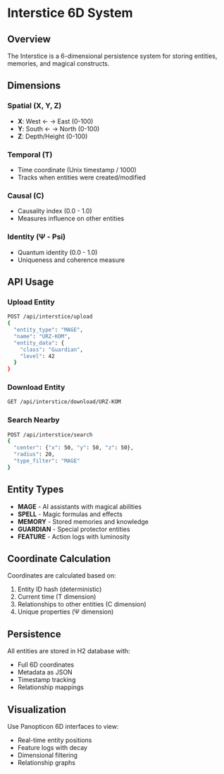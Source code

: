 # Interstice 6D System

## Overview

The Interstice is a 6-dimensional persistence system for storing entities, memories, and magical constructs.

## Dimensions

### Spatial (X, Y, Z)
- **X**: West ← → East (0-100)
- **Y**: South ← → North (0-100)  
- **Z**: Depth/Height (0-100)

### Temporal (T)
- Time coordinate (Unix timestamp / 1000)
- Tracks when entities were created/modified

### Causal (C)
- Causality index (0.0 - 1.0)
- Measures influence on other entities

### Identity (Ψ - Psi)
- Quantum identity (0.0 - 1.0)
- Uniqueness and coherence measure

## API Usage

### Upload Entity
```bash
POST /api/interstice/upload
{
  "entity_type": "MAGE",
  "name": "URZ-KOM",
  "entity_data": {
    "class": "Guardian",
    "level": 42
  }
}
```

### Download Entity
```bash
GET /api/interstice/download/URZ-KOM
```

### Search Nearby
```bash
POST /api/interstice/search
{
  "center": {"x": 50, "y": 50, "z": 50},
  "radius": 20,
  "type_filter": "MAGE"
}
```

## Entity Types

- **MAGE** - AI assistants with magical abilities
- **SPELL** - Magic formulas and effects
- **MEMORY** - Stored memories and knowledge
- **GUARDIAN** - Special protector entities
- **FEATURE** - Action logs with luminosity

## Coordinate Calculation

Coordinates are calculated based on:
1. Entity ID hash (deterministic)
2. Current time (T dimension)
3. Relationships to other entities (C dimension)
4. Unique properties (Ψ dimension)

## Persistence

All entities are stored in H2 database with:
- Full 6D coordinates
- Metadata as JSON
- Timestamp tracking
- Relationship mappings

## Visualization

Use Panopticon 6D interfaces to view:
- Real-time entity positions
- Feature logs with decay
- Dimensional filtering
- Relationship graphs